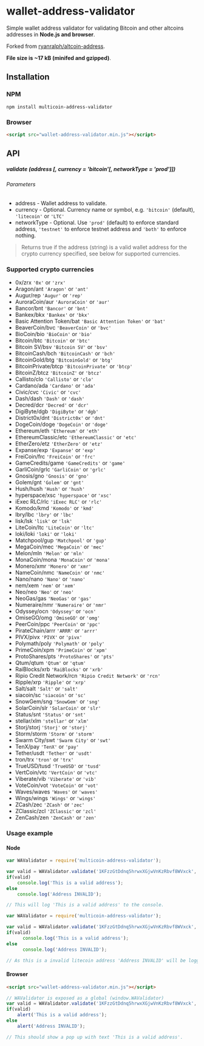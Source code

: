 # wallet-address-validator
Simple wallet address validator for validating Bitcoin and other altcoins addresses in **Node.js and browser**. 

Forked from [ryanralph/altcoin-address](https://github.com/ryanralph/altcoin-address).

**File size is ~17 kB (minifed and gzipped)**.

## Installation

### NPM
```
npm install multicoin-address-validator
```

### Browser
```html
<script src="wallet-address-validator.min.js"></script>
```

## API

##### validate (address [, currency = 'bitcoin'[, networkType = 'prod']])

###### Parameters
* address - Wallet address to validate.
* currency - Optional. Currency name or symbol, e.g. `'bitcoin'` (default), `'litecoin'` or `'LTC'`
* networkType - Optional. Use `'prod'` (default) to enforce standard address, `'testnet'` to enforce testnet address and `'both'` to enforce nothing. 

> Returns true if the address (string) is a valid wallet address for the crypto currency specified, see below for supported currencies.

### Supported crypto currencies

* 0x/zrx `'0x'` or `'zrx'` 
* Aragon/ant `'Aragon'` or `'ant'` 
* Augur/rep `'Augur'` or `'rep'` 
* AuroraCoin/aur `'AuroraCoin'` or `'aur'` 
* Bancor/bnt `'Bancor'` or `'bnt'` 
* Bankex/bkx `'Bankex'` or `'bkx'` 
* Basic Attention Token/bat `'Basic Attention Token'` or `'bat'` 
* BeaverCoin/bvc `'BeaverCoin'` or `'bvc'` 
* BioCoin/bio `'BioCoin'` or `'bio'` 
* Bitcoin/btc `'Bitcoin'` or `'btc'` 
* Bitcoin SV/bsv `'Bitcoin SV'` or `'bsv'` 
* BitcoinCash/bch `'BitcoinCash'` or `'bch'` 
* BitcoinGold/btg `'BitcoinGold'` or `'btg'` 
* BitcoinPrivate/btcp `'BitcoinPrivate'` or `'btcp'` 
* BitcoinZ/btcz `'BitcoinZ'` or `'btcz'` 
* Callisto/clo `'Callisto'` or `'clo'` 
* Cardano/ada `'Cardano'` or `'ada'` 
* Civic/cvc `'Civic'` or `'cvc'` 
* Dash/dash `'Dash'` or `'dash'` 
* Decred/dcr `'Decred'` or `'dcr'` 
* DigiByte/dgb `'DigiByte'` or `'dgb'` 
* District0x/dnt `'District0x'` or `'dnt'` 
* DogeCoin/doge `'DogeCoin'` or `'doge'` 
* Ethereum/eth `'Ethereum'` or `'eth'` 
* EthereumClassic/etc `'EthereumClassic'` or `'etc'` 
* EtherZero/etz `'EtherZero'` or `'etz'` 
* Expanse/exp `'Expanse'` or `'exp'` 
* FreiCoin/frc `'FreiCoin'` or `'frc'` 
* GameCredits/game `'GameCredits'` or `'game'` 
* GarliCoin/grlc `'GarliCoin'` or `'grlc'` 
* Gnosis/gno `'Gnosis'` or `'gno'` 
* Golem/gnt `'Golem'` or `'gnt'` 
* Hush/hush `'Hush'` or `'hush'` 
* hyperspace/xsc `'hyperspace'` or `'xsc'` 
* iExec RLC/rlc `'iExec RLC'` or `'rlc'` 
* Komodo/kmd `'Komodo'` or `'kmd'` 
* lbry/lbc `'lbry'` or `'lbc'` 
* lisk/lsk `'lisk'` or `'lsk'` 
* LiteCoin/ltc `'LiteCoin'` or `'ltc'` 
* loki/loki `'loki'` or `'loki'` 
* Matchpool/gup `'Matchpool'` or `'gup'` 
* MegaCoin/mec `'MegaCoin'` or `'mec'` 
* Melon/mln `'Melon'` or `'mln'` 
* MonaCoin/mona `'MonaCoin'` or `'mona'` 
* Monero/xmr `'Monero'` or `'xmr'` 
* NameCoin/nmc `'NameCoin'` or `'nmc'` 
* Nano/nano `'Nano'` or `'nano'` 
* nem/xem `'nem'` or `'xem'` 
* Neo/neo `'Neo'` or `'neo'` 
* NeoGas/gas `'NeoGas'` or `'gas'` 
* Numeraire/nmr `'Numeraire'` or `'nmr'` 
* Odyssey/ocn `'Odyssey'` or `'ocn'` 
* OmiseGO/omg `'OmiseGO'` or `'omg'` 
* PeerCoin/ppc `'PeerCoin'` or `'ppc'` 
* PirateChain/arrr `'ARRR'` or `'arrr'` 
* PIVX/pivx `'PIVX'` or `'pivx'` 
* Polymath/poly `'Polymath'` or `'poly'` 
* PrimeCoin/xpm `'PrimeCoin'` or `'xpm'` 
* ProtoShares/pts `'ProtoShares'` or `'pts'` 
* Qtum/qtum `'Qtum'` or `'qtum'` 
* RaiBlocks/xrb `'RaiBlocks'` or `'xrb'` 
* Ripio Credit Network/rcn `'Ripio Credit Network'` or `'rcn'` 
* Ripple/xrp `'Ripple'` or `'xrp'` 
* Salt/salt `'Salt'` or `'salt'` 
* siacoin/sc `'siacoin'` or `'sc'` 
* SnowGem/sng `'SnowGem'` or `'sng'` 
* SolarCoin/slr `'SolarCoin'` or `'slr'` 
* Status/snt `'Status'` or `'snt'` 
* stellar/xlm `'stellar'` or `'xlm'` 
* Storj/storj `'Storj'` or `'storj'` 
* Storm/storm `'Storm'` or `'storm'` 
* Swarm City/swt `'Swarm City'` or `'swt'` 
* TenX/pay `'TenX'` or `'pay'` 
* Tether/usdt `'Tether'` or `'usdt'` 
* tron/trx `'tron'` or `'trx'` 
* TrueUSD/tusd `'TrueUSD'` or `'tusd'` 
* VertCoin/vtc `'VertCoin'` or `'vtc'` 
* Viberate/vib `'Viberate'` or `'vib'` 
* VoteCoin/vot `'VoteCoin'` or `'vot'` 
* Waves/waves `'Waves'` or `'waves'` 
* Wings/wings `'Wings'` or `'wings'` 
* ZCash/zec `'ZCash'` or `'zec'` 
* ZClassic/zcl `'ZClassic'` or `'zcl'` 
* ZenCash/zen `'ZenCash'` or `'zen'`

### Usage example

#### Node
```javascript
var WAValidator = require('multicoin-address-validator');

var valid = WAValidator.validate('1KFzzGtDdnq5hrwxXGjwVnKzRbvf8WVxck', 'BTC');
if(valid)
	console.log('This is a valid address');
else
	console.log('Address INVALID');

// This will log 'This is a valid address' to the console.
```

```javascript
var WAValidator = require('multicoin-address-validator');

var valid = WAValidator.validate('1KFzzGtDdnq5hrwxXGjwVnKzRbvf8WVxck', 'litecoin', 'testnet');
if(valid)
      console.log('This is a valid address');
else
      console.log('Address INVALID');

// As this is a invalid litecoin address 'Address INVALID' will be logged to console.
```

#### Browser
```html
<script src="wallet-address-validator.min.js"></script>
```

```javascript
// WAValidator is exposed as a global (window.WAValidator)
var valid = WAValidator.validate('1KFzzGtDdnq5hrwxXGjwVnKzRbvf8WVxck', 'bitcoin');
if(valid)
    alert('This is a valid address');
else
    alert('Address INVALID');

// This should show a pop up with text 'This is a valid address'.
```
